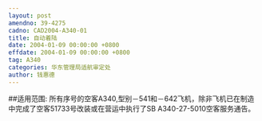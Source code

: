 ```yaml
---
layout: post
amendno: 39-4275
cadno: CAD2004-A340-01
title: 自动着陆
date: 2004-01-09 00:00:00 +0800
effdate: 2004-01-09 00:00:00 +0800
tag: A340
categories: 华东管理局适航审定处
author: 钱惠德
---
```


##适用范围:
所有序号的空客A340,型别－541和－642飞机，除非飞机已在制造中完成了空客51733号改装或在营运中执行了SB A340-27-5010空客服务通告。

